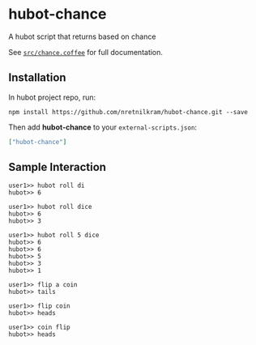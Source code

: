 # hubot-chance

A hubot script that returns based on chance

See [`src/chance.coffee`](src/chance.coffee) for full documentation.

## Installation

In hubot project repo, run:

`npm install https://github.com/nretnilkram/hubot-chance.git --save`

Then add **hubot-chance** to your `external-scripts.json`:

```json
["hubot-chance"]
```

## Sample Interaction

```
user1>> hubot roll di
hubot>> 6
```
```
user1>> hubot roll dice
hubot>> 6
hubot>> 3
```
```
user1>> hubot roll 5 dice
hubot>> 6
hubot>> 6
hubot>> 5
hubot>> 3
hubot>> 1
```
```
user1>> flip a coin
hubot>> tails
```
```
user1>> flip coin
hubot>> heads
```
```
user1>> coin flip
hubot>> heads
```
